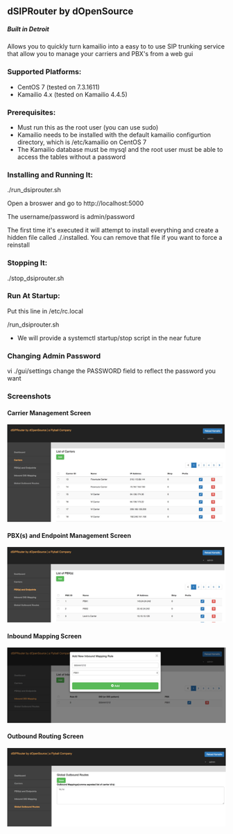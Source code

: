 ## dSIPRouter by dOpenSource 
##### Built in Detroit


Allows you to quickly turn kamailio into a easy to to use SIP trunking service that allow you to manage your carriers and PBX's from a web gui

### Supported Platforms:

- CentOS 7 (tested on 7.3.1611)
- Kamailio 4.x (tested on Kamailio 4.4.5)

### Prerequisites:

- Must run this as the root user (you can use sudo)
- Kamailio needs to be installed with the default kamailio configurtion directory, which is /etc/kamailio on CentOS 7
- The Kamailio database must be mysql and the root user must be able to access the tables without a password

### Installing and Running It:

./run_dsiprouter.sh 


Open a broswer and go to http://localhost:5000

The username/password is admin/password

The first time it's executed it will attempt to install everything and create a hidden file called ./.installed.  You can remove that file if you want to force a reinstall

### Stopping It:

./stop_dsiprouter.sh


### Run At Startup:

Put this line in /etc/rc.local

<your directory>/run_dsiprouter.sh

* We will provide a systemctl startup/stop script in the near future


### Changing Admin Password

vi ./gui/settings
change the PASSWORD field to reflect the password you want

### Screenshots

#### Carrier Management Screen
![dSIPRouter Carrier Screen](/docs/images/dsiprouter-carriers.jpg)

#### PBX(s) and Endpoint Management Screen
![dSIPRouter PBX Screen](/docs/images/dsiprouter-pbxs.jpg)

#### Inbound Mapping Screen
![dSIPRouter Inbound Mapping Screen](/docs/images/dsiprouter-inboundmapping.jpg)

#### Outbound Routing Screen
![dSIPRouter Outbound Routing Screen](/docs/images/dsiprouter-outboundrouting.jpg)

